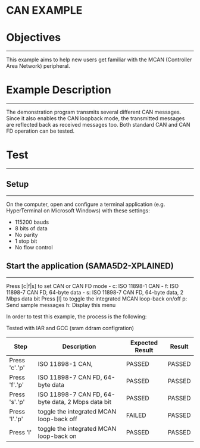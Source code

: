 CAN EXAMPLE
============

# Objectives
------------
This example aims to help new users get familiar with the MCAN (Controller Area Network) peripheral.

# Example Description
---------------------
The demonstration program transmits several different CAN messages. Since it
also enables the CAN loopback mode, the transmitted messages are reflected back
as received messages too. Both standard CAN and CAN FD operation can be tested.

# Test
------

## Setup
--------
On the computer, open and configure a terminal application
(e.g. HyperTerminal on Microsoft Windows) with these settings:
 - 115200 bauds
 - 8 bits of data
 - No parity
 - 1 stop bit
 - No flow control

## Start the application (SAMA5D2-XPLAINED)
--------

 Press [c|f|s] to set CAN or CAN FD mode
    -  c: ISO 11898-1 CAN
    -  f: ISO 11898-7 CAN FD, 64-byte data
    -  s: ISO 11898-7 CAN FD, 64-byte data, 2 Mbps data bit
Press [l] to toggle the integrated MCAN loop-back on/off
p: Send sample messages
h: Display this menu

In order to test this example, the process is the following:

Tested with IAR and GCC (sram ddram configration)

Step | Description | Expected Result | Result
-----|-------------|-----------------|-------
Press 'c'.'p' | ISO 11898-1 CAN,| PASSED | PASSED
Press 'f'.'p' | ISO 11898-7 CAN FD, 64-byte data| PASSED | PASSED
Press 's'.'p' | ISO 11898-7 CAN FD, 64-byte data, 2 Mbps data bit| PASSED | PASSED
Press 'l'.'p' | toggle the integrated MCAN loop-back off| FAILED | PASSED
Press 'l' | toggle the integrated MCAN loop-back on| PASSED | PASSED

